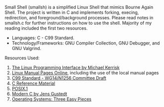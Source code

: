 
Small Shell (smallsh) is a simplified Linux Shell that mimics Bourne Again Shell. The project is written in C and implements forking, execing, redirection, and foreground/background processes. Please read notes in smallsh.c for further instructions on how to use the shell. Majority of my reading included the first two resources.

+ Languages: C - C99 Standard.
+ Technology/Frameworks: GNU Compiler Collection, GNU Debugger, and GNU Valgrind.

Resources Used:

1. [The Linux Programming Interface by Michael Kerrisk](https://man7.org/tlpi/)
2. [Linux Manual Pages Online](https://man7.org/linux/man-pages/index.html), including the use of the local manual pages
3. [C99 Standard - WG14/N1256 Committee Draft](https://www.open-std.org/jtc1/sc22/wg14/www/docs/n1256.pdf)
4. [C Reference Material](https://en.cppreference.com/w/c/)
5. [POSIX.1](https://pubs.opengroup.org/onlinepubs/9699919799/)
6. [Modern C by Jens Gustedt](https://gustedt.gitlabpages.inria.fr/modern-c/)
7. [Operating Systems: Three Easy Pieces](https://pages.cs.wisc.edu/~remzi/OSTEP/)